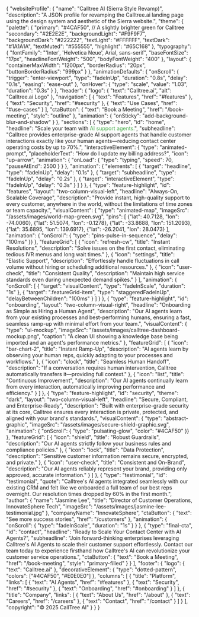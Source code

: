 {
"websiteProfile": {
"name": "Calltree AI (Sierra Style Revamp)",
"description": "A JSON profile for revamping the Calltree.ai landing page using the design system and aesthetic of the Sierra website.",
"theme": {
"palette": {
"primary": "#4CAF50", // A slightly brighter green for Calltree
"secondary": "#2E2E2E",
"backgroundLight": "#F9F9F7",
"backgroundDark": "#222222",
"textLight": "#FFFFFF",
"textDark": "#1A1A1A",
"textMuted": "#555555",
"highlight": "#65C168"
},
"typography": {
"fontFamily": "'Inter', 'Helvetica Neue', Arial, sans-serif",
"baseFontSize": "17px",
"headlineFontWeight": "500",
"bodyFontWeight": "400"
},
"layout": {
"containerMaxWidth": "1200px",
"borderRadius": "20px",
"buttonBorderRadius": "999px"
}
},
"animationDefaults": {
"onScroll": {
"trigger": "enter-viewport",
"type": "fadeInUp",
"duration": "0.8s",
"delay": "0.1s",
"easing": "ease-out"
},
"onHover": {
"type": "scale",
"value": "1.03",
"duration": "0.3s"
}
},
"header": {
"logo": {
"text": "Calltree.ai",
"alt": "Calltree.ai Logo"
},
"navigation": [
{ "text": "Features", "href": "#features" },
{ "text": "Security", "href": "#security" },
{ "text": "Use Cases", "href": "#use-cases" }
],
"ctaButton": {
"text": "Book a Meeting",
"href": "/book-meeting",
"style": "outline"
},
"animation": {
"onSticky": "add-background-blur-and-shadow"
}
},
"sections": [
{
"type": "hero",
"id": "home",
"headline": "Scale your team with <span style='color: #4CAF50;'>AI support agents.</span>",
"subheadline": "Calltree provides enterprise-grade AI support agents that handle customer interactions exactly like your human agents—reducing contact center operating costs by up to 70%.",
"interactiveElement": {
"type": "animated-prompt",
"placeholderText": "How do I update my billing address?",
"icon": "up-arrow",
"animation": {
"onLoad": { "type": "typing", "speed": 70, "pauseAtEnd": 2500 }
}
},
"animation": {
"elements": [
{ "target": "headline", "type": "fadeInUp", "delay": "0.1s" },
{ "target": "subheadline", "type": "fadeInUp", "delay": "0.2s" },
{ "target": "interactiveElement", "type": "fadeInUp", "delay": "0.3s" }
]
}
},
{
"type": "feature-highlight",
"id": "features",
"layout": "two-column-visual-left",
"headline": "Always-On, Scalable Coverage",
"description": "Provide instant, high-quality support to every customer, anywhere in the world, without the limitations of time zones or team capacity.",
"visualContent": {
"type": "animated-map",
"imageSrc": "/assets/images/world-map-green.svg",
"pins": [
{"lat": 40.7128, "lon": -74.0060}, {"lat": 51.5074, "lon": -0.1278},
{"lat": -33.8688, "lon": 151.2093}, {"lat": 35.6895, "lon": 139.6917},
{"lat": -26.2041, "lon": 28.0473}
],
"animation": { "onScroll": { "type": "pins-pulse-in-sequence", "delay": "100ms" }}
},
"featureGrid": [
{ "icon": "refresh-cw", "title": "Instant Resolutions", "description": "Solve issues on the first contact, eliminating tedious IVR menus and long wait times." },
{ "icon": "settings", "title": "Elastic Support", "description": "Effortlessly handle fluctuations in call volume without hiring or scheduling additional resources." },
{ "icon": "user-check", "title": "Consistent Quality", "description": "Maintain high service standards even during unexpected demand spikes." }
],
"animation": {
"onScroll": [
{ "target": "visualContent", "type": "fadeInScale", "duration": "1s" },
{ "target": ".featureGrid-item", "type": "staggeredFadeInUp", "delayBetweenChildren": "100ms" }
]
}
},
{
"type": "feature-highlight",
"id": "onboarding",
"layout": "two-column-visual-right",
"headline": "Onboarding as Simple as Hiring a Human Agent",
"description": "Our AI agents learn from your existing processes and best-performing humans, ensuring a fast, seamless ramp-up with minimal effort from your team.",
"visualContent": {
"type": "ui-mockup",
"imageSrc": "/assets/images/calltree-dashboard-mockup.png",
"caption": "A clean UI showing a knowledge base being imported and an agent's performance metrics."
},
"featureGrid": [
{ "icon": "bar-chart-2", "title": "Instant Ramp-Up", "description": "AI agents learn by observing your human reps, quickly adapting to your processes and workflows." },
{ "icon": "clock", "title": "Seamless Human Handoff", "description": "If a conversation requires human intervention, Calltree automatically transfers it—providing full context." },
{ "icon": "list", "title": "Continuous Improvement", "description": "Our AI agents continually learn from every interaction, automatically improving performance and efficiency." }
]
},
{
"type": "feature-highlight",
"id": "security",
"theme": "dark",
"layout": "two-column-visual-left",
"headline": "Secure, Compliant, and Enterprise-Ready",
"description": "Built with enterprise-grade security at its core, Calltree ensures every interaction is private, protected, and aligned with your brand's standards.",
"visualContent": {
"type": "abstract-graphic",
"imageSrc": "/assets/images/secure-shield-graphic.svg",
"animation": { "onScroll": { "type": "pulsating-glow", "color": "#4CAF50" }}
},
"featureGrid": [
{ "icon": "shield", "title": "Robust Guardrails", "description": "Our AI agents strictly follow your business rules and compliance policies." },
{ "icon": "lock", "title": "Data Protection", "description": "Sensitive customer information remains secure, encrypted, and private." },
{ "icon": "user-check", "title": "Consistent and On-Brand", "description": "Our AI agents reliably represent your brand, providing only approved, accurate information." }
]
},
{
"type": "testimonial",
"id": "testimonial",
"quote": "Calltree's AI agents integrated seamlessly with our existing CRM and felt like we onboarded a full team of our best reps overnight. Our resolution times dropped by 60% in the first month.",
"author": {
"name": "Jasmine Lee",
"title": "Director of Customer Operations, InnovateSphere Tech",
"imageSrc": "/assets/images/jasmine-lee-testimonial.jpg"
},
"companyName": "InnovateSphere",
"ctaButton": { "text": "See more success stories", "href": "/customers" },
"animation": {
"onScroll": { "type": "fadeInScale", "duration": "1s" }
}
},
{
"type": "final-cta",
"id": "contact",
"headline": "Ready to Scale Your Contact Center with AI Agents?",
"subheadline": "Join forward-thinking enterprises leveraging Calltree's AI Agents to scale their customer support effortlessly. Contact our team today to experience firsthand how Calltree's AI can revolutionize your customer service operations.",
"ctaButton": {
"text": "Book a Meeting",
"href": "/book-meeting",
"style": "primary-filled"
}
}
],
"footer": {
"logo": {
"text": "Calltree.ai"
},
"decorativeElement": {
"type": "dotted-pattern",
"colors": ["#4CAF50", "#E0E0E0"]
},
"columns": [
{
"title": "Platform",
"links": [
{ "text": "AI Agents", "href": "#features" },
{ "text": "Security", "href": "#security" },
{ "text": "Onboarding", "href": "#onboarding" }
]
},
{
"title": "Company",
"links": [
{ "text": "About Us", "href": "/about" },
{ "text": "Careers", "href": "/careers" },
{ "text": "Contact", "href": "/contact" }
]
}
],
"copyright": "© 2025 CallTree AI"
}
}
}
